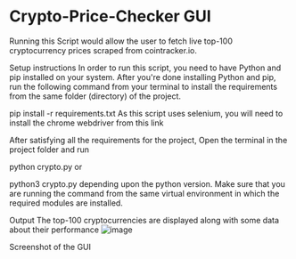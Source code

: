 # Crypto-Price-Checker GUI
Running this Script would allow the user to fetch live top-100 cryptocurrency prices scraped from cointracker.io.

Setup instructions
In order to run this script, you need to have Python and pip installed on your system. After you're done installing Python and pip, run the following command from your terminal to install the requirements from the same folder (directory) of the project.

pip install -r requirements.txt
As this script uses selenium, you will need to install the chrome webdriver from this link

After satisfying all the requirements for the project, Open the terminal in the project folder and run

python crypto.py
or

python3 crypto.py
depending upon the python version. Make sure that you are running the command from the same virtual environment in which the required modules are installed.

Output
The top-100 cryptocurrencies are displayed along with some data about their performance
![image](https://user-images.githubusercontent.com/104532876/213890501-ce106c2b-3574-45d3-afc1-5d7f0bbd80da.png)

Screenshot of the GUI

